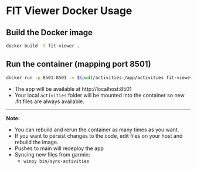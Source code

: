# FIT Viewer Docker Usage

## Build the Docker image

```bash
docker build -t fit-viewer .
```

## Run the container (mapping port 8501)

```bash
docker run -p 8501:8501 -v $(pwd)/activities:/app/activities fit-viewer
```

- The app will be available at http://localhost:8501
- Your local `activities` folder will be mounted into the container so new .fit files are always available.

---

**Note:**
- You can rebuild and rerun the container as many times as you want.
- If you want to persist changes to the code, edit files on your host and rebuild the image.
- Pushes to main will redeploy the app
- Syncing new files from garmin: 
  - `winpy bin/sync-activities`